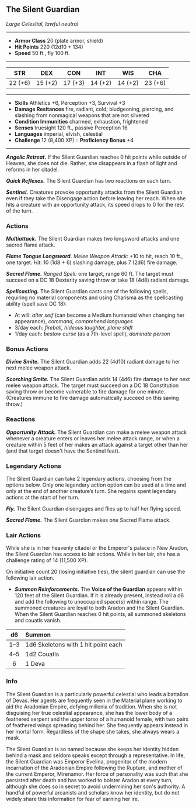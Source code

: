## The Silent Guardian
*Large Celestial, lawful neutral*
___
- **Armor Class** 20 (plate armor, shield)
- **Hit Points** 220 (12d10 + 134)
- **Speed** 50 ft., fly 100 ft.
___
|STR|DEX|CON|INT|WIS|CHA|
|:---:|:---:|:---:|:---:|:---:|:---:|
|22 (+6)|15 (+2)|17 (+3)|14 (+2)|14 (+2)|23 (+6)|
___
- **Skills** Athletics +6, Perception +3, Survival +3
- **Damage Resitances** fire, radiant, cold; bludgeoning, piercing, and slashing from nonmagical weapons that are not silvered
- **Condition Immunities** charmed, exhaustion, frightened
- **Senses** truesight 120 ft., passive Perception 16
- **Languages** imperial, elvish, celestial
- **Challenge** 12 (8,400 XP) :: **Proficiency Bonus**  +4
___
***Angelic Retreat.*** If the Silent Guardian reaches 0 hit points while outside of Heaven, she does not die. Rather, she disappears in a flash of light and reforms in her citadel.

***Quick Reflexes.*** The Silent Guardian has two reactions on each turn.

***Sentinel.*** Creatures provoke opportunity attacks from the Silent Guardian even if they take the Disengage action before leaving her reach. When she hits a creature with an opportunity attack, its speed drops to 0 for the rest of the turn.

### Actions
***Multiattack.*** The Silent Guardian makes two longsword attacks and one sacred flame attack.

***Flame Tongue Longsword.*** _Melee Weapon Attack:_ +10 to hit, reach 10 ft., one target. _Hit:_ 10 (1d8 + 6) slashing damage, plus 7 (2d6) fire damage.

***Sacred Flame.*** _Ranged Spell:_ one target, range 60 ft. The target must succeed on a DC 18 Dexterity saving throw or take 18 (4d8) radiant damage.

***Spellcasting.*** The Silent Guardian casts one of the following spells, requiring no material components and using Charisma as the spellcasting ability (spell save DC 18):
- At will: _alter self_ (can become a Medium humanoid when changing her appearance), _command, comprehend languages_
- 3/day each: _fireball, hideous laughter, plane shift_
- 1/day each: _bestow curse_ (as a 7th-level spell), _dominate person_

### Bonus Actions
***Divine Smite.*** The Silent Guardian adds 22 (4d10) radiant damage to her next melee weapon attack.

***Scorching Smite.*** The Silent Guardian adds 14 (4d6) fire damage to her next melee weapon attack. The target must succeed on a DC 18 Constitution saving throw or become vulnerable to fire damage for one minute. (Creatures immune to fire damage automatically succeed on this saving throw.)

### Reactions
***Opportunity Attack.*** The Silent Guardian can make a melee weapon attack whenever a creature enters or leaves her melee attack range, or when a creature within 5 feet of her makes an attack against a target other than her (and that target doesn't have the Sentinel feat). 

### Legendary Actions
The Silent Guardian can take 2 legendary actions, choosing from the options below. Only one legendary action option can be used at a time and only at the end of another creature’s turn. She regains spent legendary actions at the start of her turn.

***Fly.*** The Silent Guardian disengages and flies up to half her flying speed.

***Sacred Flame.*** The Silent Guardian makes one Sacred Flame attack.

### Lair Actions
While she is in her heavenly citadel or the Emperor's palace in New Aradon, the Silent Guardian has access to lair actions. While in her lair, she has a challenge rating of 14 (11,500 XP).

On initiative count 20 (losing initiative ties), the silent guardian can use the following lair action.

- ***Summon Reinforcements.*** The **Voice of the Guardian** appears within 120 feet of the Silent Guardian. If it is already present, instead roll a d6 and add the following to unoccupied space(s) within range. The summoned creatures are loyal to both Aradon and the Silent Guardian. When the Silent Guardian reaches 0 hit points, all summoned skeletons and couatls vanish.

|d6|Summon|
|:-:|:---|
|1–3|1d6 Skeletons with 1 hit point each|
|4–5|1d2 Couatls|
|6|1 Deva|

### Info  
The Silent Guardian is a particularly powerful celestial who leads a battalion of Devas. Her agents are frequently seen in the Material plane working to aid the Aradonian Empire, defying millenia of tradition. When she is not disguising her true celestial appearance, she has the lower body of a feathered serpent and the upper torso of a humanoid female, with two pairs of feathered wings spreading behind her. She frequently appears instead in her mortal form. Regardless of the shape she takes, she always wears a mask.

The Silent Guardian is so named because she keeps her identity hidden behind a mask and seldom speaks except through a representative. In life, the Silent Guardian was Emperor Evelina, progenitor of the modern incarnation of the Aradonian Empire following the Rupture, and mother of the current Emperor, Mirenamor. Her force of personality was such that she persisted after death and has worked to bolster Aradon at every turn, although she does so in secret to avoid undermining her son's authority. A handful of powerful arcanists and scholars know her identity, but do not widely share this information for fear of earning her ire.
